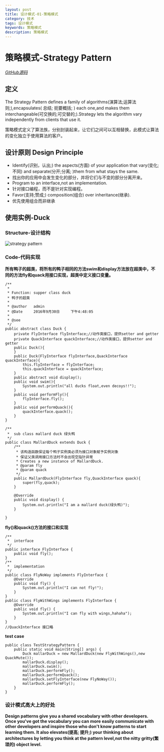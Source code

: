 ```yaml
---
layout: post
title: 设计模式-01-策略模式
category: 技术
tags: 设计模式
keywords: 策略模式
description: 策略模式
---
```


# 策略模式-Strategy Pattern

*<a href="https://github.com/demon7452/DesignPatterns" target="_blank">GitHub源码</a>*

## 定义
The Strategy Pattern defines a family of algorithms(演算法;运算法则;),encapsulates( 总结; 扼要概括; ) each one,and makes them interchangeable(可交换的;可交替的;).Strategy lets the algorithm vary independently from clients that use it.

策略模式定义了算法族，分别封装起来，让它们之间可以互相替换，此模式让算法的变化独立于使用算法的客户。

## 设计原则 Design Principle

- Identify(识别，认出;) the aspects(方面) of your application that vary(变化;不同) and separate(分开;分离; )them from what stays the same.
- 找出你的应用中会发生变化的部分，并将它们与不变的部分分离开来。
- Program to an interface,not an implementation.
- 针对接口编程，而不是针对实现编程。
- Favor(支持;赞成;) composition(组合) over inheritance(继承).
- 优先使用组合而非继承

## 使用实例-Duck

### Structure-设计结构

![strategy pattern](http://o835t7sp4.bkt.clouddn.com/image/blog/StrategyPattern.png)

### Code-代码实现

**所有鸭子的超类，将所有的鸭子相同的方法swim和display方法放在超类中，不同的方法fly和quack用接口实现，超类中定义接口变量。**

```
/**
 * 
 * Function: supper class duck
 * 鸭子的超类
 *
 * @author   admin
 * @Date	 2016年9月30日		下午4:48:05
 *
 * @see
 */
public abstract class Duck {
    private FlyInterface flyInterface;//动作类接口，提供setter and getter
    private QuackInterface quackInterface;//动作类接口，提供setter and getter
    public Duck(){
    }
    public Duck(FlyInterface flyInterface,QuackInterface quackInterface){
        this.flyInterface = flyInterface;
        this.quackInterface = quackInterface;
    }
    public abstract void display();
    public void swim(){
        System.out.println("all ducks float,even decoys!!");
    }
    public void performFly(){
        flyInterface.fly();
    }
    public void performQuack(){
        quackInterface.quack();
    }
}

/**
 *  sub class mallard duck 绿头鸭
 */
public class MallardDuck extends Duck {
    /**
     * 该构造函数保证每个鸭子实例类必须为接口对象赋予实例对象
     * 保证父类调用接口方法时不会出现空指针异常
     * Creates a new instance of MallardDuck.
     * @param fly
     * @param quack
     */
    public MallardDuck(FlyInterface fly,QuackInterface quack){
        super(fly,quack);
    }
    
    @Override
    public void display() {
        System.out.println("I am a mallard duck(绿头鸭)");
    }

}

```

**fly()和quack()方法的接口和实现**

```
/**
 *  interface
 */
public interface FlyInterface {
    public void fly();
}
/**
 *  implementation
 */
public class FlyNoWay implements FlyInterface {
    @Override
    public void fly() {
        System.out.println("I can not fly!");
    }
}
public class FlyWithWings implements FlyInterface {
    @Override
    public void fly() {
        System.out.println("I can fly with wings,hahaha");
    }
}
//QuackInterface 接口略
```

**test case**

```
public class TestStrategyPattern {
    public static void main(String[] args) {
        Duck mallarDuck = new MallardDuck(new FlyWithWings(),new QuackMute());
        mallarDuck.display();
        mallarDuck.swim();
        mallarDuck.performFly();
        mallarDuck.performQuack();
        mallarDuck.setFlyInterface(new FlyNoWay());
        mallarDuck.performFly();
    }
}
```

### 设计模式高大上的好处

**Design patterns give you a shared vocabulary with other developers. Once you've got the vocabulary you can more easily communicate with other developers and inspire those who don't know patterns to start learning them. It also elevates(提高; 提升;)  your thinking about architectures by letting you think at the pattern level,not the nitty gritty(繁琐的) object level.**